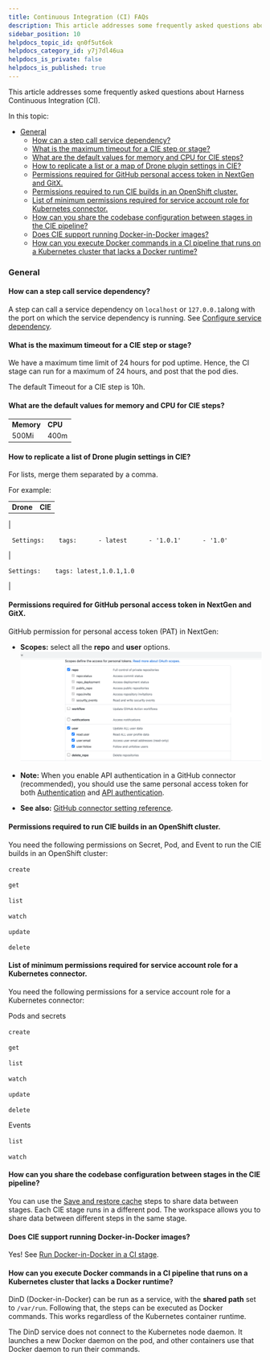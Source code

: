 ```yaml
---
title: Continuous Integration (CI) FAQs
description: This article addresses some frequently asked questions about Harness Continuous Integration (CI).
sidebar_position: 10
helpdocs_topic_id: qn0f5ut6ok
helpdocs_category_id: y7j7dl46ua
helpdocs_is_private: false
helpdocs_is_published: true
---
```


This article addresses some frequently asked questions about Harness Continuous Integration (CI).

In this topic:

* [General](continuous-integration-ci-faqs.md#general)
	+ [How can a step call service dependency?](continuous-integration-ci-faqs.md#how-can-a-step-call-service-dependency)
	+ [What is the maximum timeout for a CIE step or stage?](continuous-integration-ci-faqs.md#what-is-the-maximum-timeout-for-a-cie-step-or-stage)
	+ [What are the default values for memory and CPU for CIE steps?](continuous-integration-ci-faqs.md#what-are-the-default-values-for-memory-and-cpu-for-cie-steps)
	+ [How to replicate a list or a map of Drone plugin settings in CIE?](continuous-integration-ci-faqs.md#how-to-replicate-a-list-or-a-map-of-drone-plugin-settings-in-cie)
	+ [Permissions required for GitHub personal access token in NextGen and GitX.](continuous-integration-ci-faqs.md#permissions-required-for-git-hub-personal-access-token-in-next-gen-and-git-x)
	+ [Permissions required to run CIE builds in an OpenShift cluster.](continuous-integration-ci-faqs.md#permissions-required-to-run-cie-builds-in-an-open-shift-cluster)
	+ [List of minimum permissions required for service account role for Kubernetes connector.](continuous-integration-ci-faqs.md#list-of-minimum-permissions-required-for-service-account-role-for-kubernetes-connector)
	+ [How can you share the codebase configuration between stages in the CIE pipeline?](continuous-integration-ci-faqs.md#how-can-you-share-the-codebase-configuration-between-stages-in-the-cie-pipeline)
	+ [Does CIE support running Docker-in-Docker images?](continuous-integration-ci-faqs.md#does-cie-support-running-docker-in-docker-images)
	+ [How can you execute Docker commands in a CI pipeline that runs on a Kubernetes cluster that lacks a Docker runtime?](continuous-integration-ci-faqs.md#how-can-you-execute-docker-commands-in-a-ci-pipeline-that-runs-on-a-kubernetes-cluster-that-lacks-a-docker-runtime)

### General

#### How can a step call service dependency?

A step can call a service dependency on `localhost` or `127.0.0.1`along with the port on which the service dependency is running. See [Configure service dependency](../../continuous-integration/ci-technical-reference/configure-service-dependency-step-settings.md).

#### What is the maximum timeout for a CIE step or stage?

We have a maximum time limit of 24 hours for pod uptime. Hence, the CI stage can run for a maximum of 24 hours, and post that the pod dies.

The default Timeout for a CIE step is 10h.

#### What are the default values for memory and CPU for CIE steps?



|  |  |
| --- | --- |
| **Memory** | **CPU** |
| 500Mi | 400m |

#### How to replicate a list of Drone plugin settings in CIE?

For lists, merge them separated by a comma.

For example:



|  |  |
| --- | --- |
| **Drone** | **CIE** |
| 
```
 Settings:    tags:      - latest      - '1.0.1'      - '1.0'
```
 | 
```
Settings:    tags: latest,1.0.1,1.0
```
 |

#### Permissions required for GitHub personal access token in NextGen and GitX.

GitHub permission for personal access token (PAT) in NextGen:

* **Scopes:** select all the **repo** and **user** options.
![](./static/continuous-integration-ci-faqs-20.png)

* **Note:** When you enable API authentication in a GitHub connector (recommended), you should use the same personal access token for both [Authentication](../../platform/7_Connectors/ref-source-repo-provider/git-hub-connector-settings-reference.md#password-personal-access-token) and [API authentication](../../platform/7_Connectors/ref-source-repo-provider/git-hub-connector-settings-reference.md#api-authentication).
* **See also:** [GitHub connector setting reference](../../platform/7_Connectors/ref-source-repo-provider/git-hub-connector-settings-reference.md).

#### Permissions required to run CIE builds in an OpenShift cluster.

You need the following permissions on Secret, Pod, and Event to run the CIE builds in an OpenShift cluster:

`create`

`get`

`list`

`watch`

`update`

`delete`

#### List of minimum permissions required for service account role for a Kubernetes connector.

You need the following permissions for a service account role for a Kubernetes connector:

Pods and secrets

`create`

`get`

`list`

`watch`

`update`

`delete`

Events

`list`

`watch`

#### How can you share the codebase configuration between stages in the CIE pipeline?

You can use the [Save and restore cache](../../continuous-integration/use-ci/caching-ci-data/saving-cache.md) steps to share data between stages. Each CIE stage runs in a different pod. The workspace allows you to share data between different steps in the same stage.

#### Does CIE support running Docker-in-Docker images?

Yes! See [Run Docker-in-Docker in a CI stage](../../continuous-integration/use-ci/run-ci-scripts/run-docker-in-docker-in-a-ci-stage.md).

#### How can you execute Docker commands in a CI pipeline that runs on a Kubernetes cluster that lacks a Docker runtime?

DinD (Docker-in-Docker) can be run as a service, with the **shared path** set to `/var/run`. Following that, the steps can be executed as Docker commands. This works regardless of the Kubernetes container runtime.

The DinD service does not connect to the Kubernetes node daemon. It launches a new Docker daemon on the pod, and other containers use that Docker daemon to run their commands.

